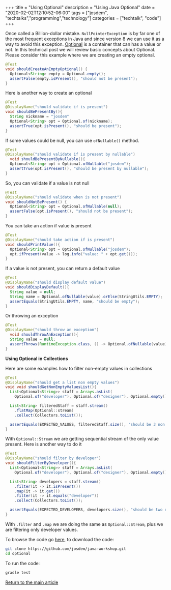 +++
title =  "Using Optional"
description = "Using Java Optional"
date = "2020-02-02T12:10:52-06:00"
tags = ["josdem", "techtalks","programming","technology"]
categories = ["techtalk", "code"]
+++

Once called a Billion-dollar mistake. `NullPointerException` is by far one of the most frequent exceptions in Java and since version 8 we can use it as a way to avoid this exception. [Optional](https://docs.oracle.com/javase/8/docs/api/java/util/Optional.html) is a container that can has a value or not. In this technical post we will review basic concepts about Optional. Please consider this example where we are creating an empty optional.

```java
@Test
void shouldCreateAnEmptyOptional() {
  Optional<String> empty = Optional.empty();
  assertFalse(empty.isPresent(), "should not be present");
}
```

Here is another way to create an optional

```java
@Test
@DisplayName("should validate if is present")
void shouldBePresentBy(){
  String nickname = "josdem"
  Optional<String> opt = Optional.of(nickname);
  assertTrue(opt.isPresent(), "should be present");
}
```

If some values could be null, you can use `ofNullable()` method.

```java
@Test
@DisplayName("should validate if is present by nullable")
  void shouldBePresentByNullable(){
  Optional<String> opt = Optional.ofNullable("josdem");
  assertTrue(opt.isPresent(), "should be present by nullable");
}
```

So, you can validate if a value is not null

```java
@Test
@DisplayName("should validate when is not present")
void shouldNotBePresent() {
  Optional<String> opt = Optional.ofNullable(null);
  assertFalse(opt.isPresent(), "should not be present");
}
```

You can take an action if value is present

```java
@Test
@DisplayName("should take action if is present")
void shouldPrintValue(){
  Optional<String> opt = Optional.ofNullable("josdem");
  opt.ifPresent(value -> log.info("value: " + opt.get()));
}
```

If a value is not present, you can return a default value

```java
@Test
@DisplayName("should display default value")
void shouldDisplayDefault(){
  String value = null;
  String name = Optional.ofNullable(value).orElse(StringUtils.EMPTY);
  assertEquals(StringUtils.EMPTY, name, "should be empty");
}
```

Or throwing an exception

```java
@Test
@DisplayName("should throw an exception")
  void shouldThrowAnException(){
  String value = null;
  assertThrows(RuntimeException.class, () -> Optional.ofNullable(value).orElseThrow(RuntimeException::new), "should throw an exception");
}
```

**Using Optional in Collections**

Here are some examples how to filter non-empty values in collections

```java
@Test
@DisplayName("should get a list non empty values")
void void shouldGetNonEmptyValuesList(){
  List<Optional<String>> staff = Arrays.asList(
    Optional.of("developer"), Optional.of("designer"), Optional.empty(), Optional.of("developer"));

  List<String> filteredStaff = staff.stream()
    .flatMap(Optional::stream)
    .collect(Collectors.toList());

  assertEquals(EXPECTED_VALUES, filteredStaff.size(), "should be 3 non empty values");
}
```

With `Optional::Stream` we are getting sequential stream of the only value present. Here is another way to do it

```java
@Test
@DisplayName("should filter by developer")
void shouldFilterByDeveloper(){
  List<Optional<String>> staff = Arrays.asList(
    Optional.of("developer"), Optional.of("designer"), Optional.empty(), Optional.of("developer"));

  List<String> developers = staff.stream()
    .filter(it -> it.isPresent())
    .map(it -> it.get())
    .filter(it -> it.equals("developer"))
    .collect(Collectors.toList());

  assertEquals(EXPECTED_DEVELOPERS, developers.size(), "should be two developers");
}
```

With `.filter` and `.map` we are doing the same as `Optional::Stream`, plus we are filtering only developer values.

To browse the code go [here](https://github.com/josdem/java-workshop), to download the code:

```bash
git clone https://github.com/josdem/java-workshop.git
cd optional
```

To run the code:

```bash
gradle test
```

[Return to the main article](/techtalk/java)

